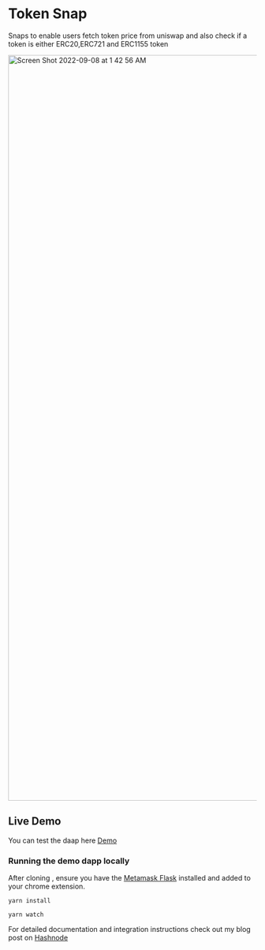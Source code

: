 # Token Snap

Snaps to enable users fetch token price from uniswap and also check if a token is either ERC20,ERC721 and ERC1155 token

<img width="1512" alt="Screen Shot 2022-09-08 at 1 42 56 AM" src="https://user-images.githubusercontent.com/52764879/188988191-c6e6976f-bd27-4dbb-8a52-ee82648ab4d1.png">



## Live Demo

You can test the daap here [Demo](https://khadeeejah.github.io/token-snap)

### Running the demo dapp locally

After cloning , ensure you have the [Metamask Flask]( https://metamask.io/flask/) installed and added to your chrome extension.

```shell
yarn install

yarn watch
```

For detailed documentation and integration instructions check  out my blog post on  [Hashnode]()
